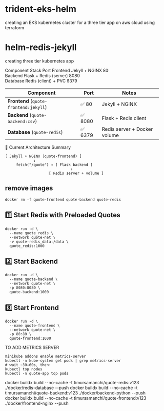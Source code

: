 # trident-eks-helm
creating an EKS kubernetes cluster for a three tier app on aws cloud using terraform


# helm-redis-jekyll
creating three tier kubernetes app 

Component	Stack	                Port
Frontend	Jekyll + NGINX	        80  
Backend	    Flask + Redis (server)	8080  
Database	Redis (client) + PVC    6379  

| Component                              | Port      | Notes                        |
| -------------------------------------- | --------- | ---------------------------- |
| **Frontend** (`quote-frontend:jekyll`) | ✅ 80     | Jekyll + NGINX               |
| **Backend** (`quote-backend:csv`)      | ✅ 8080   | Flask + Redis client         |
| **Database** (`quote-redis`)           | ✅ 6379   | Redis server + Docker volume |


🚦 Current Architecture Summary
```
[ Jekyll + NGINX (quote-frontend) ]
             ↓
     fetch("/quote") → [ Flask backend ]
                              ↓
                    [ Redis server + volume ]
```

## remove images
```
docker rm -f quote-frontend quote-backend quote-redis
```

## 1️⃣ Start Redis with Preloaded Quotes
```
docker run -d \
  --name quote_redis \
  --network quote-net \
  -v quote-redis_data:/data \
  quote_redis:1000
```

## 2️⃣ Start Backend
```
docker run -d \
  --name quote-backend \
  --network quote-net \
  -p 8080:8080 \
  quote-backend:1000
```

## 3️⃣ Start Frontend
```
docker run -d \
  --name quote-frontend \
  --network quote-net \
  -p 80:80 \
  quote-frontend:1000
```


TO ADD  METRICS SERVER

```
minikube addons enable metrics-server
kubectl -n kube-system get pods | grep metrics-server
# wait ~30–60s, then:
kubectl top nodes
kubectl -n quote-app top pods

```
docker buildx build --no-cache -t timursamanchi/quote-redis:v123 ./docker/redis-database --push
docker buildx build --no-cache -t timursamanchi/quote-backend:v123 ./docker/backend-python --push
docker buildx build --no-cache -t timursamanchi/quote-frontend:v123 ./docker/frontend-nginx --push

